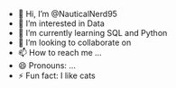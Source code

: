 - 👋 Hi, I’m @NauticalNerd95
- 👀 I’m interested in Data 
- 🌱 I’m currently learning SQL and Python
- 💞️ I’m looking to collaborate on 
- 📫 How to reach me ...
- 😄 Pronouns: ...
- ⚡ Fun fact: I like cats

<!---
NauticalNerd95/NauticalNerd95 is a ✨ special ✨ repository because its `README.md` (this file) appears on your GitHub profile.
You can click the Preview link to take a look at your changes.
--->
